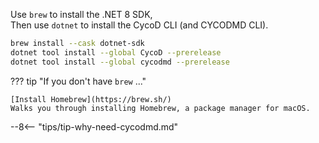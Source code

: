 Use `brew` to install the .NET 8 SDK,  
Then use `dotnet` to install the CycoD CLI (and CYCODMD CLI).

```bash
brew install --cask dotnet-sdk
dotnet tool install --global CycoD --prerelease
dotnet tool install --global cycodmd --prerelease
```

??? tip "If you don't have `brew` ..."

    [Install Homebrew](https://brew.sh/)  
    Walks you through installing Homebrew, a package manager for macOS.

--8<-- "tips/tip-why-need-cycodmd.md"
